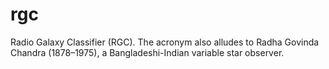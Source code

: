 # rgc
Radio Galaxy Classifier (RGC). The acronym also alludes to Radha Govinda Chandra (1878–1975), a Bangladeshi-Indian variable star observer.
